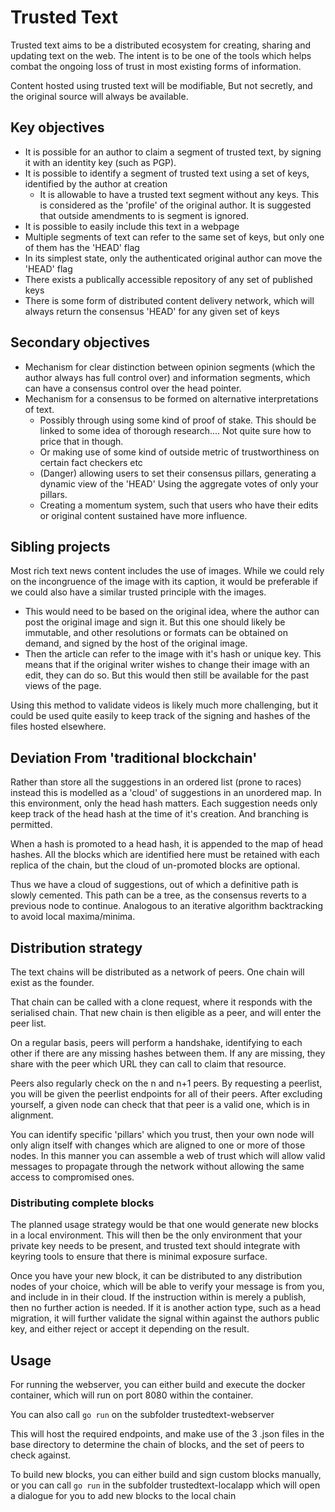 # Trusted Text

Trusted text aims to be a distributed ecosystem for creating, sharing and updating text on the web. The intent is to be one of the tools which helps combat the ongoing loss of trust in most existing forms of information. 

Content hosted using trusted text will be modifiable, But not secretly, and the original source will always be available.

## Key objectives

* It is possible for an author to claim a segment of trusted text, by signing it with an identity key (such as PGP). 
* It is possible to identify a segment of trusted text using a set of keys, identified by the author at creation
    - It is allowable to have a trusted text segment without any keys. This is considered as the 'profile' of the original author. It is suggested that outside amendments to is segment is ignored.
* It is possible to easily include this text in a webpage
* Multiple segments of text can refer to the same set of keys, but only one of them has the 'HEAD' flag
* In its simplest state, only the authenticated original author can move the 'HEAD' flag
* There exists a publically accessible repository of any set of published keys
* There is some form of distributed content delivery network, which will always return the consensus 'HEAD' for any given set of keys 

## Secondary objectives

* Mechanism for clear distinction between opinion segments (which the author always has full control over) and information segments, which can have a consensus control over the head pointer.
* Mechanism for a consensus to be formed on alternative interpretations of text. 
    - Possibly through using some kind of proof of stake. This should be linked to some idea of thorough research.... Not quite sure how to price that in though.
    - Or making use of some kind of outside metric of trustworthiness on certain fact checkers etc
    - (Danger) allowing users to set their consensus pillars, generating a dynamic view of the 'HEAD' Using the aggregate votes of only your pillars. 
    - Creating a momentum system, such that users who have their edits or original content sustained have more influence.       


## Sibling projects

Most rich text news content includes the use of images. While we could rely on the incongruence of the image with its caption, it would be preferable if we could also have a similar trusted principle with the images.

* This would need to be based on the original idea, where the author can post the original image and sign it. But this one should likely be immutable, and other resolutions or formats can be obtained on demand, and signed by the host of the original image. 
* Then the article can refer to the image with it's hash or unique key. This means that if the original writer wishes to change their image with an edit, they can do so. But this would then still be available for the past views of the page.


Using this method to validate videos is likely much more challenging, but it could be used quite easily to keep track of the signing and hashes of the files hosted elsewhere. 


## Deviation From 'traditional blockchain' 

Rather than store all the suggestions in an ordered list (prone to races) instead this is modelled as a 'cloud' of suggestions in an unordered map. In this environment, only the head hash matters. Each suggestion needs only keep track of the head hash at the time of it's creation. And branching is permitted. 

When a hash is promoted to a head hash, it is appended to the map of head hashes. All the blocks which are identified here must be retained with each replica of the chain, but the cloud of un-promoted blocks are optional. 

Thus we have a cloud of suggestions, out of which a definitive path is slowly cemented. This path can be a tree, as the consensus reverts to a previous node to continue. Analogous to an iterative algorithm backtracking to avoid local maxima/minima.


## Distribution strategy

The text chains will be distributed as a network of peers. One chain will exist as the founder. 

That chain can be called with a clone request, where it responds with the serialised chain. That new chain is then eligible as a peer, and will enter the peer list.

On a regular basis, peers will perform a handshake, identifying to each other if there are any missing hashes between them. If any are missing, they share with the peer which URL they can call to claim that resource. 

Peers also regularly check on the n and n+1 peers. By requesting a peerlist, you will be given the peerlist endpoints for all of their peers. After excluding yourself, a given node can check that that peer is a valid one, which is in alignment. 

You can identify specific 'pillars' which you trust, then your own node will only align itself with changes which are aligned to one or more of those nodes. In this manner you can assemble a web of trust which will allow valid messages to propagate through the network without allowing the same access to compromised ones. 

### Distributing complete blocks

The planned usage strategy would be that one would generate new blocks in a local environment. This will then be the only environment that your private key needs to be present, and trusted text should integrate with keyring tools to ensure that there is minimal exposure surface. 

Once you have your new block, it can be distributed to any distribution nodes of your choice, which will be able to verify your message is from you, and include in in their cloud. If the instruction within is merely a publish, then no further action is needed. If it is another action type, such as a head migration, it will further validate the signal within against the authors public key, and either reject or accept it depending on the result. 


## Usage

For running the webserver, you can either build and execute the docker container, which will run on port 8080 within the container. 

You can also call `go run` on the subfolder trustedtext-webserver

This will host the required endpoints, and make use of the 3 .json files in the base directory to determine the chain of blocks, and the set of peers to check against. 

To build new blocks, you can either build and sign custom blocks manually, or you can call `go run` in the subfolder trustedtext-localapp which will open a dialogue for you to add new blocks to the local chain